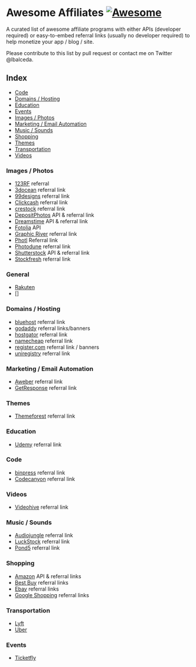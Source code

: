 # Awesome Affiliates [![Awesome](https://cdn.rawgit.com/sindresorhus/awesome/d7305f38d29fed78fa85652e3a63e154dd8e8829/media/badge.svg)](https://github.com/sindresorhus/awesome)

A curated list of awesome affiliate programs with either APIs (developer required) or easy-to-embed referral links (usually no developer required) to help monetize your app / blog / site.

Please contribute to this list by pull request or contact me on Twitter @lbalceda.

## Index
- [Code](#code)
- [Domains / Hosting](#domains--hosting)
- [Education](#education)
- [Events](#events)
- [Images / Photos](#images--photos)
- [Marketing / Email Automation](#marketing--email-automation)
- [Music / Sounds](#music--sounds)
- [Shopping](#shopping)
- [Themes](#themes)
- [Transportation](#transportation)
- [Videos](#videos)

### Images / Photos
- [123RF](http://www.123rf.com/affiliate.php) referral
- [3docean](http://3docean.net/?osr=tn&_ga=1.78761620.1023944740.1464038674) referral link
- [99designs](https://99designs.com/affiliates) referral link
- [Clickcash](http://www.clickcash.com/) referral link
- [crestock](https://www.crestock.com/affiliate/) referral link
- [DepositPhotos](http://depositphotos.com/api-program.html)  API & referral link
- [Dreamstime](http://www.dreamstime.com/affiliate-referral-program) API & referral link
- [Fotolia](https://www.fotolia.com/Services/API/Partner) API
- [Graphic River](http://graphicriver.net/affiliate_program) referral link
- [Photl](http://www.photl.com/affiliate.html) Referral link
- [Photodune](http://photodune.net/affiliate_program) referral link
- [Shutterstock](https://developers.shutterstock.com/) API & referral link
- [Stockfresh](http://stockfresh.com/info/affiliates) referral link

### General
- [Rakuten](http://marketing.rakuten.com/affiliate-marketing)
- []

### Domains / Hosting
- [bluehost](https://www.bluehost.com/hosting/partner) referral link
- [godaddy](https://www.godaddy.com/affiliates/affiliate-program.aspx) referral links/banners
- [hostgator](https://www.hostgator.com/affiliates) referral link
- [namecheap](https://www.namecheap.com/affiliates.aspx) referral link
- [register.com](https://www.register.com/affiliate.rcmx) referral link / banners
- [uniregistry](https://uniregistry.com/affiliates/about) referral link

### Marketing / Email Automation
- [Aweber](http://www.aweber.com/affiliates.htm) referral link
- [GetResponse](http://www.getresponse.com/partners) referral link

### Themes
- [Themeforest](http://themeforest.net/affiliate_program) referral link

### Education
- [Udemy](https://www.udemy.com/affiliate/) referral link

### Code
- [binpress](http://www.binpress.com/content/affiliates) referral link
- [Codecanyon](http://codecanyon.net/affiliate_program) referral link

### Videos
- [Videohive](http://videohive.net/affiliate_program) referral link

### Music / Sounds
- [Audiojungle](http://audiojungle.net/affiliate_program) referral link
- [LuckStock](https://luckstock.com/pages/affiliate-program.html) referral link
- [Pond5](https://www.pond5.com/referral) referral link

### Shopping

- [Amazon](https://affiliate-program.amazon.com/join/landing/tools.html) API & referral links
- [Best Buy](http://www.bestbuy.com/site/clp/best-buy-affiliate-program/pcmcat198500050002.c?id=pcmcat198500050002) referral links
- [Ebay](https://partnernetwork.ebay.com/en/home) referral links
- [Google Shopping](https://www.google.com/appserve/fb/forms/googleshoppingaffiliates/) referral links

### Transportation
- [Lyft](https://developer.lyft.com/docs/affiliate-program)
- [Uber](https://developer.uber.com/docs/affiliate-program)

### Events
- [Ticketfly](http://start.ticketfly.com/affiliate/)
